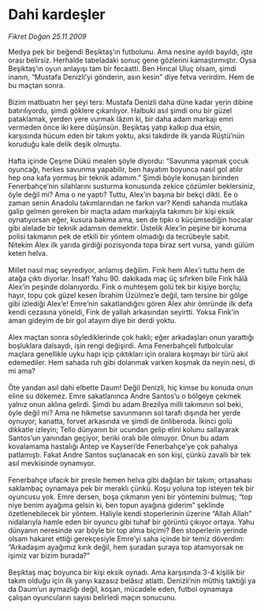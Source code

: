 # Dahi kardeşler

*Fikret Doğan 25.11.2009*

<div class="taraf_structure_2col_1zq">
<div class="margen_n">



 <p>Medya pek bir beğendi Beşiktaş’ın futbolunu. Ama nesine ayıldı bayıldı, işte orası belirsiz. Herhalde tabeladaki sonuç gene gözlerini kamaştırmıştır. Oysa Beşiktaş’ın oyun anlayışı tam bir fecaatti. Ben Hıncal Uluç olsam, şimdi inanın, “Mustafa Denizli’yi gönderin, asın kesin” diye fetva verirdim. Hem de bu maçtan sonra. <br/><br/>Bizim matbuatın her şeyi ters: Mustafa Denizli daha düne kadar yerin dibine batırılıyordu, şimdi göklere çıkarılıyor. Halbuki asıl şimdi onu bir güzel pataklamak, yerden yere vurmak lâzım ki, bir daha adam markajı emri vermeden önce iki kere düşünsün. Beşiktaş yatıp kalkıp dua etsin, karşısında hücum eden bir takım yoktu, aksi takdirde ilk yarıda Rüştü’nün koruduğu kale delik deşik olmuştu. <br/><br/>Hafta içinde Çeşme Dükü mealen şöyle diyordu: “Savunma yapmak çocuk oyuncağı, herkes savunma yapabilir, ben hayatım boyunca nasıl gol atılır hep ona kafa yormuş bir teknik adamım.” Şimdi böyle konuşan birinden Fenerbahçe’nin silahlarını susturma konusunda zekice çözümler beklersiniz, öyle değil mi? Ama o ne yaptı? Tuttu, Alex’in başına bir bekçi dikti. Ee o zaman senin Anadolu takımlarından ne farkın var? Kendi sahanda mutlaka galip gelmen gereken bir maçta adam markajıyla takımını bir kişi eksik oynatıyorsan eğer, kusura bakma ama, sen de tıpkı o küçümsediğin hocalar gibi alelade bir teknik adamsın demektir. Üstelik Alex’in peşine bir koruma polisi takmanın pek de etkili bir yöntem olmadığı da tecrübeyle sabit. Nitekim Alex ilk yarıda girdiği pozisyonda topa biraz sert vursa, yandı gülüm keten helva. <br/><br/>Millet nasıl maç seyrediyor, anlamış değilim. Fink hem Alex’i tuttu hem de atağa çıktı diyorlar. İnsaf! Yahu 90. dakikada maç üç sıfırken bile Fink hâlâ Alex’in peşinde dolanıyordu. Fink o muhteşem golü tek bir kişiye borçlu; hayır, topu çok güzel kesen İbrahim Üzülmez’e değil, tam tersine bir gölge gibi izlediği Alex’e! Emre’nin sakatlandığını gören Alex ahir ömründe ilk defa kendi cezasına yöneldi, Fink de yallah arkasından seyirtti. Yoksa Fink’in aman gideyim de bir gol atayım diye bir derdi yoktu. <br/><br/>Alex maçtan sonra söylediklerinde çok haklı; eğer arkadaşları onun yarattığı boşluklara dalsaydı, işin rengi değişirdi. Ama Fenerbahçeli futbolcular maçlara genellikle uyku hapı içip çıktıkları için oralara koşmayı bir türü akıl edemediler. Hem sahada ruh gibi dolanmak varken koşmak da neyin nesi, di mi ama? <br/><br/>Öte yandan asıl dahi elbette Daum! Değil Denizli, hiç kimse bu konuda onun eline su dökemez. Emre sakatlanınca Andre Santos’u o bölgeye çekmek yalnız onun aklına gelirdi. Şimdi bu adam Brezilya milli takımının sol beki, öyle değil mi? Ama ne hikmetse savunmanın sol tarafı dışında her yerde oynuyor; kanatta, forvet arkasında ve şimdi de önliberoda. İkinci golü dikkatle izleyin; Tello dünyanın bir ucundan gelip elini kolunu sallayarak Santos’un yanından geçiyor, beriki oralı bile olmuyor. Onun bu adam kovalamama hastalığı Antep ve Kayseri’de Fenerbahçe’ye çok pahalıya patlamıştı. Fakat Andre Santos suçlanacak en son kişi, çünkü zavallı bir tek asıl mevkisinde oynamıyor. <br/><br/>Fenerbahçe ufacık bir presle hemen helva gibi dağılan bir takım; ortasahası saklambaç oynamaya pek bir meraklı çünkü. Koşu yoluna top isteyen tek bir oyuncusu yok. Emre dersen, boşa çıkmanın yeni bir yöntemini bulmuş; “top niye benim ayağıma gelsin ki, ben topun ayağına giderim” şeklinde özetlenebilecek bir yöntem. Haliyle kendi stoperlerinin üzerine “Allah Allah” nidalarıyla hamle eden bir oyuncu gibi tuhaf bir görüntü çıkıyor ortaya. Yahu dünyanın neresinde var böyle bir top alma biçimi? Ben stoperlerin yerinde olsam hakaret ettiği gerekçesiyle Emre’yi saha içinde bir temiz döverdim: “Arkadaşım ayağımız kırık değil, hem şuradan şuraya top atamıyorsak ne işimiz var bizim burada?” <br/><br/>Beşiktaş maç boyunca bir kişi eksik oynadı. Ama karşısında 3-4 kişilik bir takım olduğu için ilk yarıyı kazasız belâsız atlattı. Denizli’nin müthiş taktiği ya da Daum’un aymazlığı değil, koşan, mücadele eden, futbol oynamaya çalışan oyuncuların sayısı belirledi maçın sonucunu.</p>
<br/>
<br/>
<br/>



<br/>


<div id="taraf_not">
</div>

</div>


</div>

